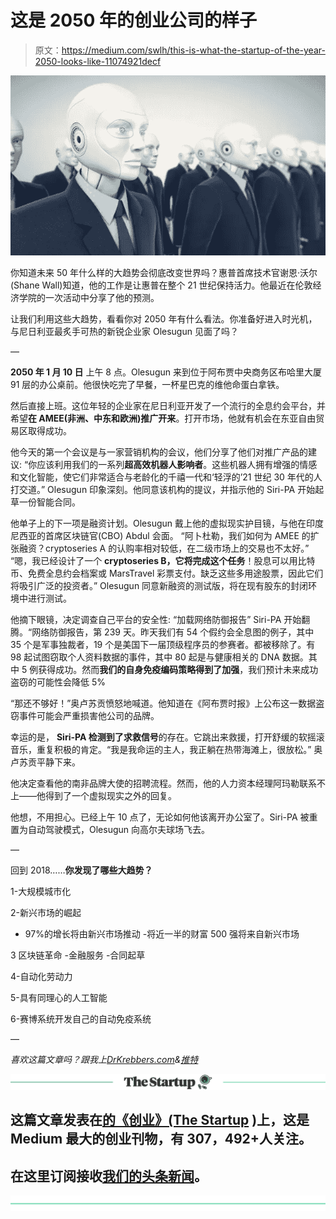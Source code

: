 # 这是 2050 年的创业公司的样子

> 原文：<https://medium.com/swlh/this-is-what-the-startup-of-the-year-2050-looks-like-11074921decf>

![](img/ce485f209272d41a8f5fcf8fd6e2b3e9.png)

你知道未来 50 年什么样的大趋势会彻底改变世界吗？惠普首席技术官谢恩·沃尔(Shane Wall)知道，他的工作是让惠普在整个 21 世纪保持活力。他最近在伦敦经济学院的一次活动中分享了他的预测。

让我们利用这些大趋势，看看你对 2050 年有什么看法。你准备好进入时光机，与尼日利亚最炙手可热的新锐企业家 Olesugun 见面了吗？

—

**2050 年 1 月 10 日**
上午 8 点。Olesugun 来到位于阿布贾中央商务区布哈里大厦 91 层的办公桌前。他很快吃完了早餐，一杯星巴克的维他命蛋白拿铁。

然后直接上班。这位年轻的企业家在尼日利亚开发了一个流行的全息约会平台，并希望**在 AMEE(非洲、中东和欧洲)推广开来**。打开市场，他就有机会在东亚自由贸易区取得成功。

他今天的第一个会议是与一家营销机构的会议，他们分享了他们对推广产品的建议:
“你应该利用我们的一系列**超高效机器人影响者**。这些机器人拥有增强的情感和文化智能，使它们非常适合与老龄化的千禧一代和‘轻浮的’21 世纪 30 年代的人打交道。”
Olesugun 印象深刻。他同意该机构的提议，并指示他的 Siri-PA 开始起草一份智能合同。

他单子上的下一项是融资计划。Olesugun 戴上他的虚拟现实护目镜，与他在印度尼西亚的首席区块链官(CBO) Abdul 会面。
“阿卜杜勒，我们如何为 AMEE 的扩张融资？cryptoseries A 的认购率相对较低，在二级市场上的交易也不太好。”
“嗯，我已经设计了一个 **cryptoseries B，它将完成这个任务**！股息可以用比特币、免费全息约会档案或 MarsTravel 彩票支付。缺乏这些多用途股票，因此它们将吸引广泛的投资者。”
Olesugun 同意新融资的测试版，将在现有股东的封闭环境中进行测试。

他摘下眼镜，决定调查自己平台的安全性:
“加载网络防御报告”
Siri-PA 开始翻腾。“网络防御报告，第 239 天。昨天我们有 54 个假约会全息图的例子，其中 35 个是军事独裁者，19 个是美国下一届顶级程序员的参赛者。都被移除了。有 98 起试图窃取个人资料数据的事件，其中 80 起是与健康相关的 DNA 数据。其中 5 例获得成功。然而**我们的自身免疫编码策略得到了加强**，我们预计未来成功盗窃的可能性会降低 5%

“那还不够好！”奥卢苏贡愤怒地喊道。他知道在《阿布贾时报》上公布这一数据盗窃事件可能会严重损害他公司的品牌。

幸运的是， **Siri-PA 检测到了求救信号**的存在。它跳出来救援，打开舒缓的软摇滚音乐，重复积极的肯定。“我是我命运的主人，我正躺在热带海滩上，很放松。”
奥卢苏贡平静下来。

他决定查看他的南非品牌大使的招聘流程。然而，他的人力资本经理阿玛勒联系不上——他得到了一个虚拟现实之外的回复。

他想，不用担心。已经上午 10 点了，无论如何他该离开办公室了。Siri-PA 被重置为自动驾驶模式，Olesugun 向高尔夫球场飞去。

—

回到 2018……**你发现了哪些大趋势？**

1-大规模城市化

2-新兴市场的崛起
- 97%的增长将由新兴市场推动
-将近一半的财富 500 强将来自新兴市场

3 区块链革命
-金融服务
-合同起草

4-自动化劳动力

5-具有同理心的人工智能

6-赛博系统开发自己的自动免疫系统

—

*喜欢这篇文章吗？跟我上*[*DrKrebbers.com*](http://www.drkrebbers.com)*&*[*推特*](https://twitter.com/arthurkrebbers?lang=en)

[![](img/308a8d84fb9b2fab43d66c117fcc4bb4.png)](https://medium.com/swlh)

## 这篇文章发表在[的《创业》(The Startup](https://medium.com/swlh) )上，这是 Medium 最大的创业刊物，有 307，492+人关注。

## 在这里订阅接收[我们的头条新闻](http://growthsupply.com/the-startup-newsletter/)。

[![](img/b0164736ea17a63403e660de5dedf91a.png)](https://medium.com/swlh)